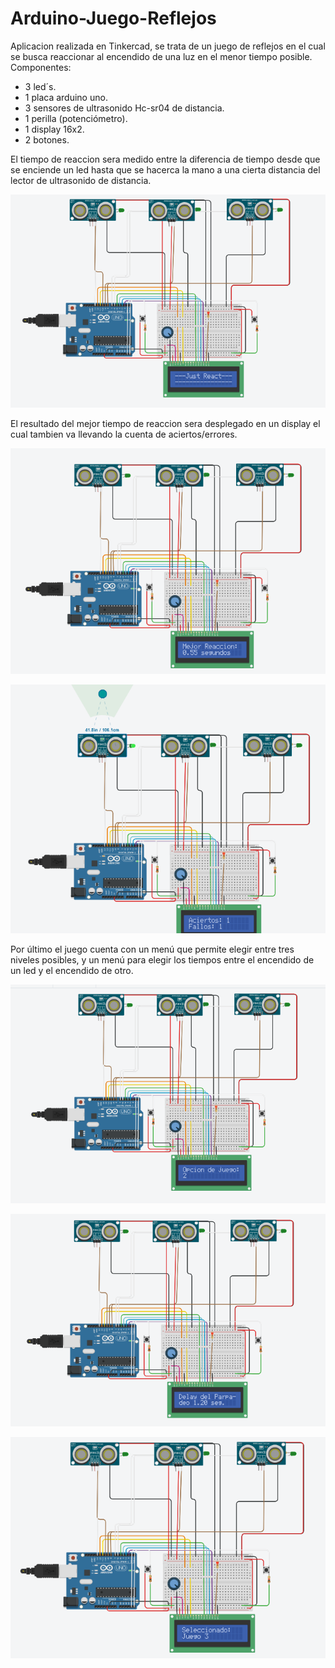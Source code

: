 # Arduino-Juego-Reflejos
Aplicacion realizada en Tinkercad, se trata de un juego de reflejos en el cual se busca reaccionar al encendido de una luz en el menor tiempo posible.
Componentes:
- 3 led´s.
- 1 placa arduino uno.
- 3 sensores de ultrasonido Hc-sr04 de distancia.
- 1 perilla (potenciómetro).
- 1 display 16x2.
- 2 botones.

El tiempo de reaccion sera medido entre la diferencia de tiempo desde que se enciende un led hasta que se hacerca la mano a una cierta distancia del lector de ultrasonido de distancia. 

![Arduino-Juego-Reflejos](https://github.com/JISayago/Arduino-Juego-Reflejos/blob/master/Img/Arduino-Juego-Reflejos.png)

El resultado del mejor tiempo de reaccion sera desplegado en un display el cual tambien va llevando la cuenta de aciertos/errores.

![Arduino-Juego-Reflejos](https://github.com/JISayago/Arduino-Juego-Reflejos/blob/master/Img/mejor%20tiempo%20de%20reaccion.png)

![Arduino-Juego-Reflejos](https://github.com/JISayago/Arduino-Juego-Reflejos/blob/master/Img/aciertos%20fallos.png)

Por último el juego cuenta con un menú que permite elegir entre tres niveles posibles, y un menú para elegir los tiempos entre el encendido de un led y el encendido de otro.

![Arduino-Juego-Reflejos](https://github.com/JISayago/Arduino-Juego-Reflejos/blob/master/Img/Menu.png)

![Arduino-Juego-Reflejos](https://github.com/JISayago/Arduino-Juego-Reflejos/blob/master/Img/menu2.png)

![Arduino-Juego-Reflejos](https://github.com/JISayago/Arduino-Juego-Reflejos/blob/master/Img/elegido.png)
